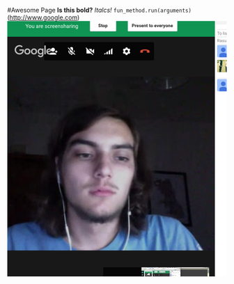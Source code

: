 #Awesome Page
__Is this bold?__
*Italcs!*
` fun_method.run(arguments) `
(http://www.google.com)
![alt text](screenshot)